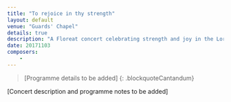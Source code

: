```yaml
---
title: "To rejoice in thy strength"
layout: default
venue: "Guards' Chapel"
details: true
description: "A Floreat concert celebrating strength and joy in the Lord with uplifting choral music."
date: 20171103
composers:
    - 
---
```


> [Programme details to be added]
{: .blockquoteCantandum}

[Concert description and programme notes to be added]

